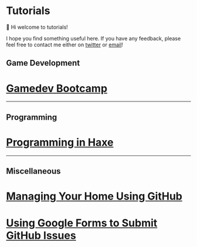 # Tutorials

👋 Hi welcome to tutorials!

I hope you find something useful here. If you have any feedback, please feel free to contact me either on [twitter](https://twitter.com/x01010111) or [email](mailto:will@01010111.com)!

## Game Development
# [Gamedev Bootcamp](https://www.youtube.com/watch?v=MRNDTGoddlI)
---
## Programming
# [Programming in Haxe](programming_in_haxe.html)
---
## Miscellaneous
# [Managing Your Home Using GitHub](https://medium.com/@01010111/managing-your-home-using-github-266d7258eb9a)
# [Using Google Forms to Submit GitHub Issues](https://medium.com/@01010111/using-google-forms-to-submit-github-issues-efdb5f876b)
